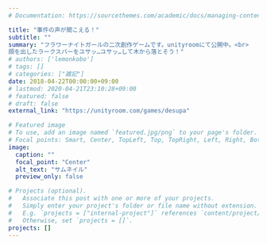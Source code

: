 ```yaml
---
# Documentation: https://sourcethemes.com/academic/docs/managing-content/

title: "事件の声が聞こえる！"
subtitle: ""
summary: "フラワーナイトガールの二次創作ゲームです。unityroomにて公開中。<br>
顔を出したラークスパーをユサッ…ユサッ…して木から落とそう！"
# authors: ['lemonkobo']
# tags: []
# categories: ["雑記"]
date: 2018-04-22T00:00:00+09:00
# lastmod: 2020-04-21T23:10:28+09:00
# featured: false
# draft: false
external_link: "https://unityroom.com/games/desupa"

# Featured image
# To use, add an image named `featured.jpg/png` to your page's folder.
# Focal points: Smart, Center, TopLeft, Top, TopRight, Left, Right, BottomLeft, Bottom, BottomRight.
image:
  caption: ""
  focal_point: "Center"
  alt_text: "サムネイル"
  preview_only: false

# Projects (optional).
#   Associate this post with one or more of your projects.
#   Simply enter your project's folder or file name without extension.
#   E.g. `projects = ["internal-project"]` references `content/project/deep-learning/index.md`.
#   Otherwise, set `projects = []`.
projects: []
---
```


